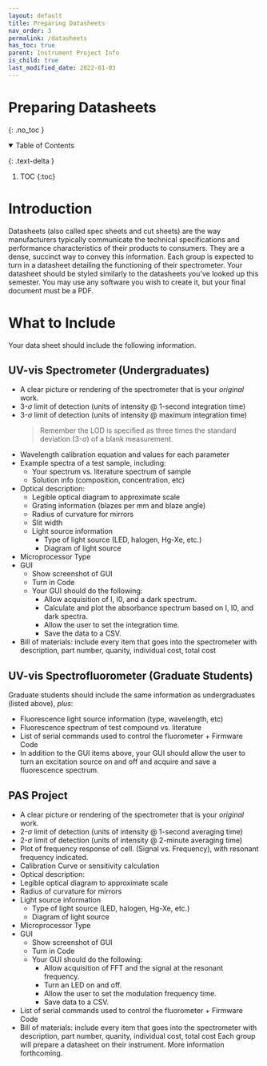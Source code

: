 ```yaml
---
layout: default
title: Preparing Datasheets
nav_order: 3
permalink: /datasheets
has_toc: true
parent: Instrument Project Info
is_child: true
last_modified_date: 2022-01-03
---
```




# Preparing Datasheets
{: .no_toc  }


<details open markdown="block">
  <summary>
  Table of Contents
  </summary>

  {: .text-delta }
1. TOC
{:toc}
</details>

# Introduction

Datasheets (also called spec sheets and cut sheets) are the way manufacturers typically communicate the technical specifications and performance characteristics of their products to consumers.  They are a dense, succinct way to convey this information.  Each group is expected to turn in a datasheet detailing the functioning of their spectrometer.  Your datasheet should be styled similarly to the datasheets you've looked up this semester.  You may use any software you wish to create it, but your final document must be a PDF.

# What to Include 

Your data sheet should include the following information.

## UV-vis Spectrometer (Undergraduates)

+ A clear picture or rendering of the spectrometer that is your *original* work.
+ 3-$\sigma$ limit of detection (units of intensity @ 1-second integration time)
+ 3-$\sigma$ limit of detection (units of intensity @ maximum integration time)
  > Remember the LOD is specified as three times the standard deviation (3-$\sigma$) of a blank measurement.
+ Wavelength calibration equation and values for each parameter
+ Example spectra of a test sample, including:
  + Your spectrum vs. literature spectrum of sample 
  + Solution info (composition, concentration, etc)
+ Optical description:
  + Legible optical diagram to approximate scale
  + Grating information (blazes per mm and blaze angle)
  + Radius of curvature for mirrors
  + Slit width
  + Light source information
	+ Type of light source (LED, halogen, Hg-Xe, etc.)
	+ Diagram of light source
+ Microprocessor Type
+ GUI
  + Show screenshot of GUI
  + Turn in Code
  + Your GUI should do the following:
	+ Allow acquisition of I, I0, and a dark spectrum.
	+ Calculate and plot the absorbance spectrum based on I, I0, and dark spectra.
	+ Allow the user to set the integration time.
	+ Save the data to a CSV.
+ Bill of materials: include every item that goes into the spectrometer with description, part number, quanity, individual cost, total cost

## UV-vis Spectrofluorometer (Graduate Students)
Graduate students should include the same information as undergraduates (listed above), *plus*:
+ Fluorescence light source information (type, wavelength, etc)
+ Fluorescence spectrum of test compound vs. literature
+ List of serial commands used to control the fluorometer + Firmware Code
+ In addition to the GUI items above, your GUI should allow the user to turn an excitation source on and off and acquire and save a fluorescence spectrum.

## PAS Project

+ A clear picture or rendering of the spectrometer that is your *original* work.
+ 2-$\sigma$ limit of detection (units of intensity @ 1-second averaging time)
+ 2-$\sigma$ limit of detection (units of intensity @ 2-minute averaging time)
+ Plot of frequency response of cell. (Signal vs. Frequency), with resonant frequency indicated.
+ Calibration Curve or sensitivity calculation
+ Optical description:
 + Legible optical diagram to approximate scale
  + Radius of curvature for mirrors
  + Light source information
	+ Type of light source (LED, halogen, Hg-Xe, etc.)
	+ Diagram of light source
+ Microprocessor Type
+ GUI
  + Show screenshot of GUI
  + Turn in Code
  + Your GUI should do the following:
	+ Allow acquisition of FFT and the signal at the resonant frequency.
	+ Turn an LED on and off.
	+ Allow the user to set the modulation frequency time.
	+ Save data to a CSV.
+ List of serial commands used to control the fluorometer + Firmware Code
+ Bill of materials: include every item that goes into the spectrometer with description, part number, quanity, individual cost, total cost
Each group will prepare a datasheet on their instrument.  More information forthcoming.


<!-- --- -->

<!-- ## How to Write a Technical Report -->

<!-- Students often struggle to see the difference between lab notebooks and technical reports.  The lab notebook is an *exact* record of what you did in lab and should include everything you do; the technical report is the polished story summarizing your study and should be curated accordingly (curated for clarity, not to sweep findings under the rug!). -->

<!-- Follow the guidelines below when writing your report.  Your report should be formatted according to the [ACS Style Guide](https://pubs.acs.org/isbn/9780841239999#) (template below). -->

<!-- - Dr. Fischer's [Writing Tips]({{site.url}}/technical-reports/writing-guide) (based on common mistakes) -->
<!-- - Dr. Fischer's [Publication-quality Figures Guide]({{site.url}}/technical-reports/figures) -->
<!-- - You report should contain the following sections (click each link for info on that section): -->
<!--     - [Title and Abstract]({{site.url}}/technical-reports/title-abstract) -->
<!--     - [Introduction]({{site.url}}/technical-reports/introduction) -->
<!--     - [Materials and Methods]({{site.url}}/technical-reports/materials-methods) -->
<!--     - [Results and Discussion]({{site.url}}/technical-reports/results-discussion) -->
<!--     - [Conclusions]({{site.url}}/technical-reports/conclusion) -->
<!--     - [References]({{site.url}}/technical-reports/references) -->

<!-- ## How you'll be graded -->

<!-- - Each group will turn in one comprehensive technical report at the end of the semester, written as a team.   -->
<!-- - The writing of this report will be completed in stages.   -->
<!--   - You will submit sections throughout the semester and will be given *qualitative* feedback on that section.   -->
<!--   - You will then be expected to integrate this feedback into your report before submitting it at the end of the semester.   -->
<!--   - Peer review will also be used as a tool for providing feedback.   -->
  
<!--   *The more polished your draft is the more I am able to give you meaningful feedback and the higher your final grade will be!* -->

<!-- - Your final submission will be graded *quantitatively* according to the lab ***[report rubric](https://github.com/alphonse/alphonse.github.io/raw/master/chem370/pdf/lab-report-rubric.pdf)*** (PDF). -->

<!-- ## Examples & Templates -->


<!-- - [Microsoft Word Template](https://catamountwcu-my.sharepoint.com/:w:/g/personal/dfischer_wcu_edu/ESJSHEwCANhNuKW_bapC2ucB8LdVraBrW5pvEMGiCz6pFQ?e=YLd2of) -->
<!-- <\!-- - [Microsoft Word Template](https://catamountwcu-my.sharepoint.com/:w:/g/personal/dfischer_wcu_edu/ESJSHEwCANhNuKW_bapC2ucBCdRurIpvfxZ2FHRRTc7s9w?e=ILpNgr) -\-> -->

<!-- <\!-- - [Google Doc ACS-style Report Template](https://docs.google.com/document/d/1XhNYeBbJk1YYdBPF9YDNg7n3DBvBJ3z26qHK0V4ae70/view?usp=sharing) -\-> -->

<!-- <\!-- - [Example Report](https://github.com/dr-fischer/chem370/raw/master/assets/pdf/chem370_technical_report_example.pdf): This report, written by previous students, is an example of a "A" level report. -\-> -->

<!-- <\!-- - [Example technical report 1](https://github.com/alphonse/alphonse.github.io/raw/master/course-information/technical-reportsexamples/example-report-1.pdf) -->
<!-- - [Example technical report 2](https://github.com/alphonse/alphonse.github.io/raw/master/course-information/technical-reportsexamples/example-report-2.pdf) -\-> -->

<!-- <\!-- - Claim assignment [template](https://github.com/alphonse/alphonse.github.io/raw/master/CHEM191/assignments/claim-report-template.docx) and [guidelines](https://github.com/alphonse/alphonse.github.io/raw/master/chem370/pdf/lab-report-rubric.pdf). -\-> -->

